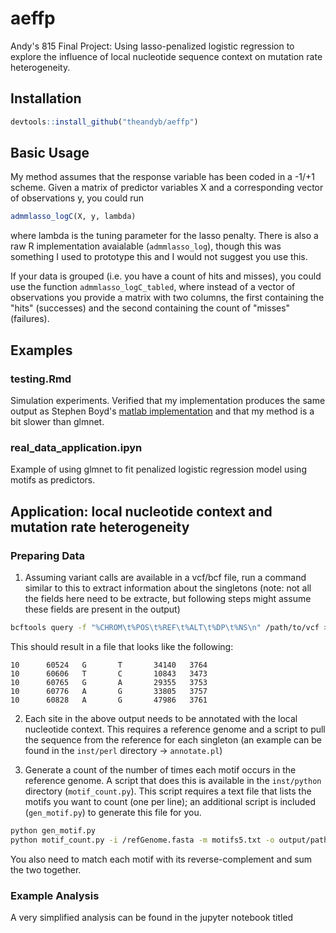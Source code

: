 # aeffp

Andy's 815 Final Project: Using lasso-penalized logistic regression to explore the influence of local nucleotide sequence context on mutation rate heterogeneity.

## Installation

```r
devtools::install_github("theandyb/aeffp")
```

## Basic Usage

My method assumes that the response variable has been coded in a -1/+1 scheme. Given a matrix of predictor variables X and a corresponding vector of observations y, you could run 

```r
admmlasso_logC(X, y, lambda)
```

where lambda is the tuning parameter for the lasso penalty. There is also a raw R implementation avaialable (`admmlasso_log`), though this was something I used to prototype this and I would not suggest you use this.

If your data is grouped (i.e. you have a count of hits and misses), you could use the function `admmlasso_logC_tabled`, where instead of a vector of observations you provide a matrix with two columns, the first containing the "hits" (successes) and the second containing the count of "misses" (failures).

## Examples

### testing.Rmd
Simulation experiments. Verified that my implementation produces the same output as Stephen Boyd's [matlab implementation](https://stanford.edu/~boyd/papers/admm/logreg-l1/logreg.html) and that my method is a bit slower than glmnet.

### real_data_application.ipyn
Example of using glmnet to fit penalized logistic regression model using motifs as predictors.

## Application: local nucleotide context and mutation rate heterogeneity

### Preparing Data

1. Assuming variant calls are available in a vcf/bcf file, run a command similar to this to extract information about the singletons (note: not all the fields here need to be extracte, but following steps might assume these fields are present in the output)

```bash
bcftools query -f "%CHROM\t%POS\t%REF\t%ALT\t%DP\t%NS\n" /path/to/vcf >> /desired/output/path.txt
```

This should result in a file that looks like the following:

```
10      60524   G       T       34140   3764
10      60606   T       C       10843   3473
10      60765   G       A       29355   3753
10      60776   A       G       33805   3757
10      60828   A       G       47986   3761
```

2. Each site in the above output needs to be annotated with the local nucleotide context. This requires a reference genome and a script to pull the sequence from the reference for each singleton (an example can be found in the `inst/perl` directory -> `annotate.pl`)

3. Generate a count of the number of times each motif occurs in the reference genome. A script that does this is available in the `inst/python` directory (`motif_count.py`). This script requires a text file that lists the motifs you want to count (one per line); an additional script is included (`gen_motif.py`) to generate this file for you.

```bash
python gen_motif.py 
python motif_count.py -i /refGenome.fasta -m motifs5.txt -o output/path
```

You also need to match each motif with its reverse-complement and sum the two together.

### Example Analysis
A very simplified analysis can be found in the jupyter notebook titled 